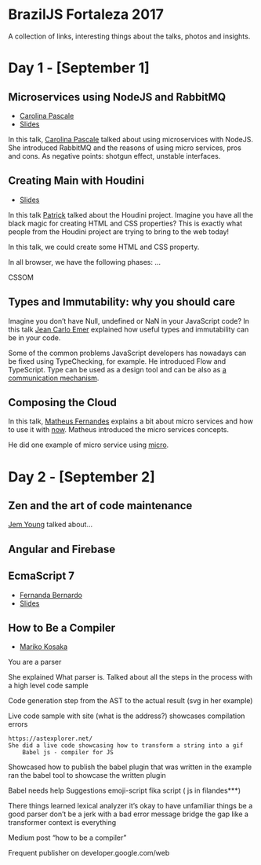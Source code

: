 # BrazilJS Fortaleza 2017
A collection of links, interesting things about the talks, photos and insights.

# Day 1 - [September 1]

## Microservices using NodeJS and RabbitMQ

- [Carolina Pascale](https://twitter.com/CarolinaPascale)
- [Slides](https://www.slideshare.net/CarolinaPascaleCampo/microservices-using-nodejs-and-rabbitmq)

In this talk, [Carolina Pascale](https://twitter.com/CarolinaPascale) talked about using microservices with NodeJS. She introduced RabbitMQ and the reasons of using micro services, pros and cons. As negative points: shotgun effect, unstable interfaces.

## Creating Main with Houdini

- [Slides](https://drive.google.com/file/d/0B88IwtTvX7scLUdfZ3dmWG9LUjg/view)

In this talk  [Patrick](https://twitter.com/patrickkettner) talked about the Houdini project. Imagine you have all the black magic for creating HTML and CSS properties?  This is exactly what people from the Houdini project are trying to bring to the web today! 

In this talk, we could create some HTML and CSS property.


In all browser, we have the following phases:
…

CSSOM 

## Types and Immutability: why you should care

Imagine you don’t have Null, undefined or NaN in your JavaScript code? In this talk [Jean Carlo Emer]() explained how useful types and immutability can be in your code.

Some of the common problems JavaScript developers has nowadays can be fixed using TypeChecking, for example. He introduced Flow and TypeScript. Type can be used as a design tool and can be also as [a communication mechanism](https://twitter.com/sarahmei/status/899130743535812608).

## Composing the Cloud 

In this talk, [Matheus Fernandes](http://matheus.top/) explains a bit about micro services and how to use it with [now](https://zeit.co/now). Matheus introduced the micro services concepts.

He did one example of micro service using [micro](https://github.com/zeit/micro).

# Day 2 - [September 2]

## Zen and the art of code maintenance

[Jem Young](https://twitter.com/JemYoung) talked about...


## Angular and Firebase


## EcmaScript 7

- [Fernanda Bernardo](https://twitter.com/Feh_Bernardo)
- [Slides](https://www.slideshare.net/fehbernardo/ecmascript-verso-extendida)

## How to Be a Compiler

- [Mariko Kosaka](https://twitter.com/kosamari)

You are a parser

She explained What parser is. 
Talked about all the steps in the process with a high level code sample

Code generation
	step from the AST to the actual result (svg in her example)

Live code sample with site (what is the address?)
	showcases compilation errors

	https://astexplorer.net/
	She did a live code showcasing how to transform a string into a gif
		Babel js - compiler for JS	
	
Showcased how to publish the babel plugin that was written in the example
ran the babel tool to showcase the written plugin

Babel needs help
	Suggestions
		emoji-script
		fika script ( js in filandes***)

There things learned
	lexical analyzer
		it’s okay to have unfamiliar things
	be a good parser
		don’t be a jerk with a bad error message
	bridge the gap like a transformer
		context is everything

Medium post “how to be a compiler”

Frequent publisher on developer.google.com/web
